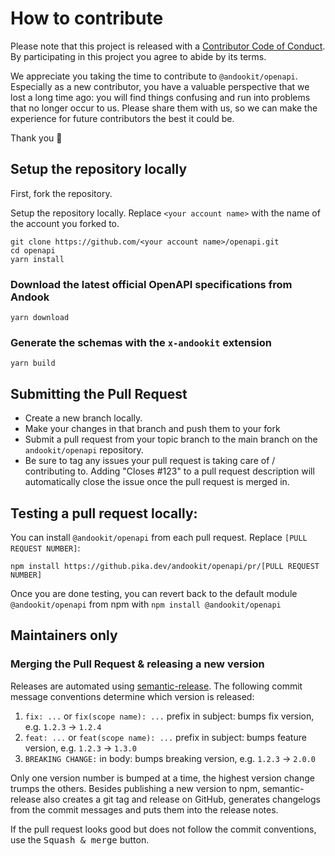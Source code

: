 # How to contribute

Please note that this project is released with a [Contributor Code of Conduct](CODE_OF_CONDUCT.md).
By participating in this project you agree to abide by its terms.

We appreciate you taking the time to contribute to `@andookit/openapi`. Especially as a new contributor, you have a valuable perspective that we lost a long time ago: you will find things confusing and run into problems that no longer occur to us. Please share them with us, so we can make the experience for future contributors the best it could be.

Thank you 💖

## Setup the repository locally

First, fork the repository.

Setup the repository locally. Replace `<your account name>` with the name of the account you forked to.

```shell
git clone https://github.com/<your account name>/openapi.git
cd openapi
yarn install
```

### Download the latest official OpenAPI specifications from Andook

```shell
yarn download
```

### Generate the schemas with the `x-andookit` extension

<!--
This command relies on a tool called annica. [`anicca`](https://github.com/xuorig/anicca) is created by Marc-André aka [@xuorig](https://github.com/xuorig), who is working on GitHub's OpenAPI spec and the surrounding tooling. It was needed an OpenAPI diff tool and all the tools found couldn't handle the size of GitHub's spec, which is why [@xuorig](https://github.com/xuorig) created `anicca` in the first place.

It's written in Rust and there is no pre-compiled binary yet that could just run. Once there is the whole setup will become simpler. Until then, the user needs to:

1. Clone [anicca's repository](https://github.com/xuorig/anicca) repository
2. [Install Rust](https://doc.rust-lang.org/cargo/getting-started/installation.html) (if it's not installed yet)
3. Define `ANICCA_REPOSITORY_PATH` environment variable pointing to the path where you cloned anicca's repository.
-->

```shell
yarn build
```

## Submitting the Pull Request

- Create a new branch locally.
- Make your changes in that branch and push them to your fork
- Submit a pull request from your topic branch to the main branch on the `andookit/openapi` repository.
- Be sure to tag any issues your pull request is taking care of / contributing to. Adding "Closes #123" to a pull request description will automatically close the issue once the pull request is merged in.

## Testing a pull request locally:

You can install `@andookit/openapi` from each pull request. Replace `[PULL REQUEST NUMBER]`:

```
npm install https://github.pika.dev/andookit/openapi/pr/[PULL REQUEST NUMBER]
```

Once you are done testing, you can revert back to the default module `@andookit/openapi` from npm with `npm install @andookit/openapi`

## Maintainers only

### Merging the Pull Request & releasing a new version

Releases are automated using [semantic-release](https://github.com/semantic-release/semantic-release).
The following commit message conventions determine which version is released:

1. `fix: ...` or `fix(scope name): ...` prefix in subject: bumps fix version, e.g. `1.2.3` → `1.2.4`
2. `feat: ...` or `feat(scope name): ...` prefix in subject: bumps feature version, e.g. `1.2.3` → `1.3.0`
3. `BREAKING CHANGE:` in body: bumps breaking version, e.g. `1.2.3` → `2.0.0`

Only one version number is bumped at a time, the highest version change trumps the others.
Besides publishing a new version to npm, semantic-release also creates a git tag and release
on GitHub, generates changelogs from the commit messages and puts them into the release notes.

If the pull request looks good but does not follow the commit conventions, use the <kbd>Squash & merge</kbd> button.
